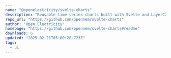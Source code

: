 ```yaml
---
name: "@openelectricity/svelte-charts"
description: "Reusable time series charts built with Svelte and LayerCake."
repo_url: "https://github.com/opennem/svelte-charts"
author: "Open Electricity"
homepage: "https://github.com/opennem/svelte-charts#readme"
downloads: 6
updated: "2025-02-21T05:00:28.723Z"
tags: 
  - ui
---
```

